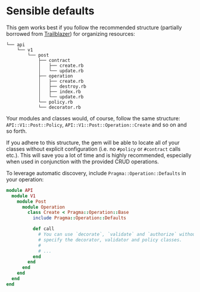 # Sensible defaults

This gem works best if you follow the recommended structure (partially borrowed from
[Trailblazer](https://github.com/trailblazer/trailblazer)) for organizing resources:

```
└── api
    └── v1
        └── post
            ├── contract
            │   ├── create.rb
            │   └── update.rb
            ├── operation
            │   ├── create.rb
            │   ├── destroy.rb
            │   ├── index.rb
            │   └── update.rb
            └── policy.rb
            └── decorator.rb
```

Your modules and classes would, of course, follow the same structure: `API::V1::Post::Policy`,
`API::V1::Post::Operation::Create` and so on and so forth.

If you adhere to this structure, the gem will be able to locate all of your classes without explicit
configuration (i.e. no `#policy` or `#contract` calls etc.). This will save you a lot of time and is
highly recommended, especially when used in conjunction with the provided CRUD operations.

To leverage automatic discovery, include `Pragma::Operation::Defaults` in your operation:

```ruby
module API
  module V1
    module Post
      module Operation
        class Create < Pragma::Operation::Base
          include Pragma::Operation::Defaults

          def call
            # You can use `decorate`, `validate` and `authorize` without having to explicitly
            # specify the decorator, validator and policy classes.
            #
            # ...
          end
        end
      end
    end
  end
end
```

